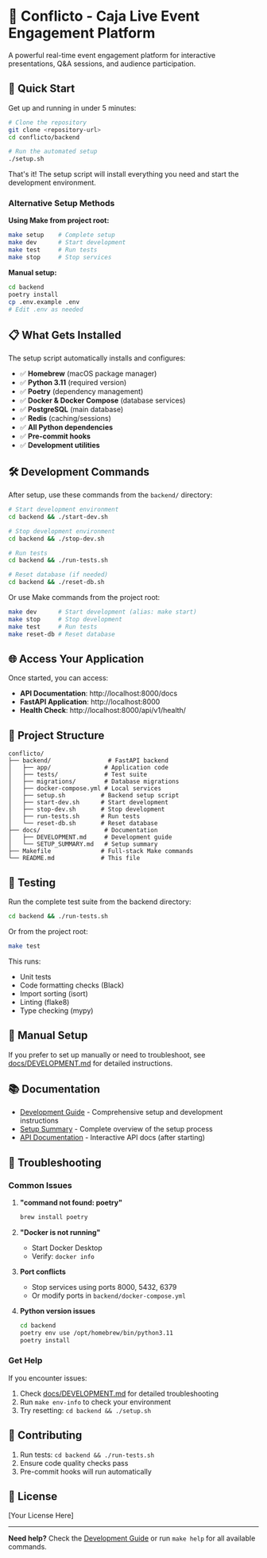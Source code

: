 # 🎯 Conflicto - Caja Live Event Engagement Platform

A powerful real-time event engagement platform for interactive presentations, Q&A sessions, and audience participation.

## 🚀 Quick Start

Get up and running in under 5 minutes:

```bash
# Clone the repository
git clone <repository-url>
cd conflicto/backend

# Run the automated setup
./setup.sh
```

That's it! The setup script will install everything you need and start the development environment.

### Alternative Setup Methods

**Using Make from project root:**
```bash
make setup    # Complete setup
make dev      # Start development
make test     # Run tests
make stop     # Stop services
```

**Manual setup:**
```bash
cd backend
poetry install
cp .env.example .env
# Edit .env as needed
```

## 📋 What Gets Installed

The setup script automatically installs and configures:

- ✅ **Homebrew** (macOS package manager)
- ✅ **Python 3.11** (required version)
- ✅ **Poetry** (dependency management)
- ✅ **Docker & Docker Compose** (database services)
- ✅ **PostgreSQL** (main database)
- ✅ **Redis** (caching/sessions)
- ✅ **All Python dependencies**
- ✅ **Pre-commit hooks**
- ✅ **Development utilities**

## 🛠️ Development Commands

After setup, use these commands from the `backend/` directory:

```bash
# Start development environment
cd backend && ./start-dev.sh

# Stop development environment
cd backend && ./stop-dev.sh

# Run tests
cd backend && ./run-tests.sh

# Reset database (if needed)
cd backend && ./reset-db.sh
```

Or use Make commands from the project root:

```bash
make dev      # Start development (alias: make start)
make stop     # Stop development
make test     # Run tests
make reset-db # Reset database
```

## 🌐 Access Your Application

Once started, you can access:

- **API Documentation**: http://localhost:8000/docs
- **FastAPI Application**: http://localhost:8000
- **Health Check**: http://localhost:8000/api/v1/health/

## 📁 Project Structure

```
conflicto/
├── backend/                # FastAPI backend
│   ├── app/               # Application code
│   ├── tests/             # Test suite
│   ├── migrations/        # Database migrations
│   ├── docker-compose.yml # Local services
│   ├── setup.sh          # Backend setup script
│   ├── start-dev.sh      # Start development
│   ├── stop-dev.sh       # Stop development
│   ├── run-tests.sh      # Run tests
│   └── reset-db.sh       # Reset database
├── docs/                  # Documentation
│   ├── DEVELOPMENT.md     # Development guide
│   └── SETUP_SUMMARY.md   # Setup summary
├── Makefile              # Full-stack Make commands
└── README.md             # This file
```

## 🧪 Testing

Run the complete test suite from the backend directory:

```bash
cd backend && ./run-tests.sh
```

Or from the project root:
```bash
make test
```

This runs:
- Unit tests
- Code formatting checks (Black)
- Import sorting (isort)
- Linting (flake8)
- Type checking (mypy)

## 🔧 Manual Setup

If you prefer to set up manually or need to troubleshoot, see [docs/DEVELOPMENT.md](docs/DEVELOPMENT.md) for detailed instructions.

## 📚 Documentation

- [Development Guide](docs/DEVELOPMENT.md) - Comprehensive setup and development instructions
- [Setup Summary](docs/SETUP_SUMMARY.md) - Complete overview of the setup process
- [API Documentation](http://localhost:8000/docs) - Interactive API docs (after starting)

## 🚨 Troubleshooting

### Common Issues

1. **"command not found: poetry"**
   ```bash
   brew install poetry
   ```

2. **"Docker is not running"**
   - Start Docker Desktop
   - Verify: `docker info`

3. **Port conflicts**
   - Stop services using ports 8000, 5432, 6379
   - Or modify ports in `backend/docker-compose.yml`

4. **Python version issues**
   ```bash
   cd backend
   poetry env use /opt/homebrew/bin/python3.11
   poetry install
   ```

### Get Help

If you encounter issues:

1. Check [docs/DEVELOPMENT.md](docs/DEVELOPMENT.md) for detailed troubleshooting
2. Run `make env-info` to check your environment
3. Try resetting: `cd backend && ./setup.sh`

## 🤝 Contributing

1. Run tests: `cd backend && ./run-tests.sh`
2. Ensure code quality checks pass
3. Pre-commit hooks will run automatically

## 📄 License

[Your License Here]

---

**Need help?** Check the [Development Guide](docs/DEVELOPMENT.md) or run `make help` for all available commands.
